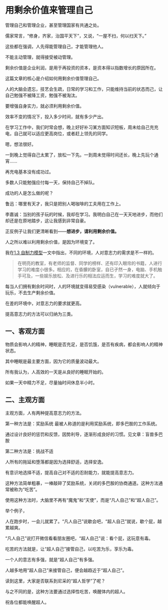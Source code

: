 # 用剩余价值来管理自己

管理自己和管理企业，甚至管理国家有共通之处。

儒家常言，“修身，齐家，治国平天下”，又说，“一屋不扫，何以扫天下。”

这些都在强调，人先得能管理自己，才能管理他人。

不能主动管理，就得接受被动管理。



剩余价值是企业利润，是用于再投资的资本，是资本得以指数增长的原因所在。

这篇文章的核心是介绍如何用剩余价值管理自己。



人的大脑会遗忘，技艺会生疏，日常的学习和工作，只能维持当前的状态而己，让自己勉强不被降工资，勉强不被淘汰。

要增强自身实力，就必须利用剩余价值。

效率不变的情况下，投入多少时间，就有多少产出。



在学习工作中，我们时常会想，晚上好好补习某方面知识短板，周未给自己充充电，自己就可以适应更高岗位，或者赶上领先的同学。

嗯，想法很好。

一到晚上觉得自己太累了，放松一下先。一到周未觉得时间还长，晚上先玩个通宵……

再充电基本没有成功过。

多数人只能勉强应付每一天，保持自己不掉队。

成功的人是怎么做的呢？

鲁迅：哪里有天才，我只是把别人喝咖啡的工夫用在工作上。

李嘉诚：当别的孩子玩的时候，我却在学习。我明白自己在一天天地进步，而他们却还是在原地踏步，这让我感到非常自豪。

正反例子让我们更清晰看到——**想进步，请利用剩余价值。**



人之所以难以利用剩余价值，是因为环境变了。

我在[1.3 自制力模型](1.3.md)一文中指出，不同的环境，人对意志力的需求是不一样的。

>在明亮的教室，有老师的监督、同学的榜样、还有印入眼帘的书籍，人进行学习的难度小很多。相应的，在昏朦的卧室，自已孑然一身，电脑、手机触手可及，一些娱乐放松、及进行乐的相法应运而生，学习的难度就大了。

每当人们拥有剩余时间时，人的环境就变得易受感染（vulnerable），人就倾向于玩乐，不去生产剩余价值。


在差的环境中，对意志力的要求就更高。

提高意志力的方法可以归纳为三类。


## 一、客观方面

物质会影响人的精神，睡眠是否充足，是否饥饿，是否有疾病，都会影响人的精神状态。

其中睡眠是最主要方面，因为它的质量波动最大。

所有我认为，人高效的一天是从良好的睡眠开始的。

如果一天中精力不足，尽量抽时间休息半小时。



## 二、主观方面

主观方面，人有两种提高意志力的方法。

第一种方法是：奖励系统
最被人称道的是利用奖励系统，即多巴胺的工作系统。

通过设计良好的惩罚和反馈，因势利导，逐渐形成良好的习惯。见文章：盲兽多巴胺

第二种方法是：挑战不适

人所有的拖延和堕落都是因为选择舒适，选择安逸。

有意识地选择不适，提高自己对不适的忍耐能力，就能提高意志力。

这种方法简单粗暴，一棒敲碎了奖励系统，关闭的多巴胺的协商通道。这种方法通常被称为“吃苦”。

使用这种方法时，大脑里不再有“魔鬼”和“天使”，而是“凡人自己”和“超人自己”。

举个例子，

人在跑步时，一会儿就累了。“凡人自己”说歇会吧，“超人自己”就说，歇个屁，越累越爽。

“凡人自己”说打开微信看看朋友圈吧，“超人自己”说：看个屁，这玩意有毒。



吃苦的方法就是，让“超人自己”接管自己，以吃苦为乐，享乐为毒。

一个人的意志有多强，就是“超人自己”有多强。

人越多地用“超人自己”来接管自己，便会越趋近于“超人自己”。

读到这里，大家是否联系到尼采的“超人哲学”了呢？

与之不同的是，这种方法要通过选择性吃苦，唤醒体内的超人。

祝各位都能唤醒超人。


